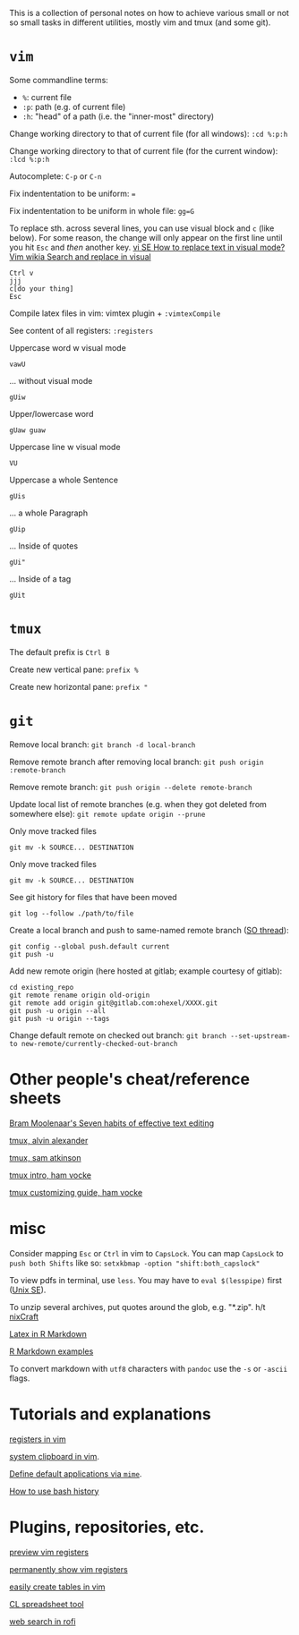 This is a collection of personal notes on how to achieve various small or not so small tasks in different utilities, mostly vim and tmux (and some git).

# `vim`
Some commandline terms:

- `%`: current file
- `:p`: path (e.g. of current file)
- `:h`: "head" of a path (i.e. the "inner-most" directory)

Change working directory to that of current file (for all windows): `:cd %:p:h`

Change working directory to that of current file (for the current window): `:lcd %:p:h`

Autocomplete: `C-p` or `C-n`

Fix indententation to be uniform: `=`

Fix indententation to be uniform in whole file: `gg=G`

To replace sth. across several lines, you can use visual block and `c` (like below). For some reason, the change will only appear on the first line until you hit `Esc` and _then_ another key. [vi SE How to replace text in visual mode?](https://duckduckgo.com/?q=vim+visual+mode+replace&t=ffsb&ia=qa) [Vim wikia Search and replace in visual](http://vim.wikia.com/wiki/Search_and_replace_in_a_visual_selection)

```
Ctrl v
jjj
c[do your thing]
Esc
```

Compile latex files in vim: vimtex plugin + `:vimtexCompile`

See content of all registers: `:registers`

Uppercase word w visual mode

    vawU

... without visual mode

    gUiw

Upper/lowercase word

    gUaw guaw

Uppercase line w visual mode

    VU

Uppercase a whole Sentence

    gUis

... a whole Paragraph

    gUip

... Inside of quotes

    gUi"

... Inside of a tag

    gUit

# `tmux`
The default prefix is `Ctrl B`

Create new vertical pane: `prefix %`

Create new horizontal pane: `prefix "`

# `git`

Remove local branch: `git branch -d local-branch`

Remove remote branch after removing local branch: `git push origin :remote-branch`

Remove remote branch: `git push origin --delete remote-branch`

Update local list of remote branches (e.g. when they got deleted from somewhere else): `git remote update origin --prune`

Only move tracked files

    git mv -k SOURCE... DESTINATION

Only move tracked files

    git mv -k SOURCE... DESTINATION

See git history for files that have been moved

    git log --follow ./path/to/file

Create a local branch and push to same-named remote branch ([SO thread](https://stackoverflow.com/questions/1519006/how-do-you-create-a-remote-git-branch/)):

    git config --global push.default current
    git push -u

Add new remote origin (here hosted at gitlab; example courtesy of gitlab):

    cd existing_repo
    git remote rename origin old-origin
    git remote add origin git@gitlab.com:ohexel/XXXX.git
    git push -u origin --all
    git push -u origin --tags

Change default remote on checked out branch: `git branch --set-upstream-to new-remote/currently-checked-out-branch`

# Other people's cheat/reference sheets

[Bram Moolenaar's Seven habits of effective text editing](http://www.moolenaar.net/habits.html)

[tmux, alvin alexander](https://alvinalexander.com/linux-unix/tmux-cheat-sheet-commands-pdf)

[tmux, sam atkinson](http://atkinsam.com/documents/tmux.pdf)

[tmux intro, ham vocke](http://www.hamvocke.com/blog/a-quick-and-easy-guide-to-tmux/)

[tmux customizing guide, ham vocke](http://www.hamvocke.com/blog/a-quick-and-easy-guide-to-tmux/)

# misc
Consider mapping `Esc` or `Ctrl` in vim to `CapsLock`. You can map `CapsLock` to `push both Shifts` like so: `setxkbmap -option "shift:both_capslock"`

To view pdfs in terminal, use `less`. You may have to `eval $(lesspipe)` first ([Unix SE](https://unix.stackexchange.com/questions/36201/pdf-viewer-for-command-line-only)).

To unzip several archives, put quotes around the glob, e.g. "\*.zip". h/t [nixCraft](https://www.cyberciti.biz/faq/linux-unix-shell-unzipping-many-zip-files/)

[Latex in R Markdown](http://www.calvin.edu/~rpruim/courses/m343/F12/RStudio/LatexExamples.html)

[R Markdown examples](http://statpower.net/Content/310/R%20Stuff/SampleMarkdown.html)

To convert markdown with `utf8` characters with `pandoc` use the `-s` or `-ascii` flags.

# Tutorials and explanations

[registers in vim](https://medium.com/vim-drops/vim-registers-the-powerful-native-clipboard-19b1c97891bd)

[system clipboard in vim](http://vim.wikia.com/wiki/Accessing_the_system_clipboard).

[Define default applications via `mime`](https://linuxcommando.blogspot.fr/2014/03/how-to-specify-default-applications-for.html).

[How to use bash history](https://www.digitalocean.com/community/tutorials/how-to-use-bash-history-commands-and-expansions-on-a-linux-vps)

# Plugins, repositories, etc.

[preview vim registers](https://github.com/junegunn/vim-peekaboo)

[permanently show vim registers](https://github.com/dahu/vim-lotr)

[easily create tables in vim](https://github.com/dhruvasagar/vim-table-mode)

[CL spreadsheet tool](http://visidata.org/)

[web search in rofi](https://github.com/miroslavvidovic/rofi-scripts/blob/master/web-search.sh)
